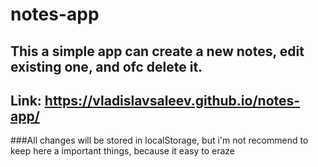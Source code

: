 # notes-app
## This a simple app can create a new notes, edit existing one, and ofc delete it.
## Link: https://vladislavsaleev.github.io/notes-app/
###All changes will be stored in localStorage, but i'm not recommend to keep here a important things, because it easy to eraze
